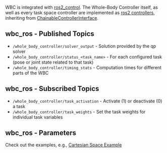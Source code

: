 WBC is integrated with [ros2_control](https://control.ros.org/master/index.html). The Whole-Body Controller itself, as well as every task space controller are implemented as [ros2 controllers](https://control.ros.org/master/doc/ros2_controllers/doc/controllers_index.html), inheriting from [ChainableControllerInterface](https://github.com/ros-controls/ros2_control/blob/master/controller_interface/include/controller_interface/chainable_controller_interface.hpp). 

## wbc_ros - Published Topics
* ```/whole_body_controller/solver_output``` - Solution provided by the qp solver
* ```/whole_body_controller/status_<task_name>``` - For each configured task (pose or joint state related to that task)
* ```/whole_body_controller/timing_stats``` - Computation times for different parts of the WBC

## wbc_ros - Subscribed Topics
* ```/whole_body_controller/task_activation``` - Activate (1) or deactivate (0) a task
* ```/whole_body_controller/task_weights``` - Set the task weights for individual task variables

## wbc_ros - Parameters
Check out the examples, e.g., [Cartesian Space Example](https://github.com/ARC-OPT/wbc_ros/blob/main/config/cartesian_space_example/iiwa_controllers.yaml)

